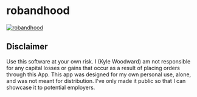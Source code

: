 # robandhood



[![robandhood](https://lh3.googleusercontent.com/s-so5c5OGbv-5WOo0-v-cxKwPdT4LSql0C6iN7nLzHD2vTcjZ6bym3A9uS5mI0rRRvPE_wqRLWXoWqYaebr-SYKt2Xc-ZsOzjqe9JMm56mcP7Ay2Wyflb4lwyPpCgEgNDLLpfkvJKEMHWlg2J5XBVWgP8rRDAi5VlcpWUkrEIXl9jw1VR5sKaCIIT7Y72DyJhnzaJDuImUWfY4w24sq41zSNE58S44roaUz3pzKwPXdC8I_BZeVFh9BN5eutHkjLylBMu-62X6U9WlX_ra-W8Cta-Cw_m7EFo7lM5U4_buZD3XrwbOj1up11m1EpIssY4DXghQg3gy2hjuFuaCOPQW-mxvXF_cg_zgw-rRXXxlyAHiFmwx4lmqZPJ9caTkFoEscTxreqqvA6mG9ViSbqK__1yq_WUHi0T6kgvKz2zHFDcr3Z1YzL8rM2kGMr7SRicIc81gKQ3oxNI-9ESIZ7NmMEX-wR4wKKAMtRQM4uPDgCiK3vDZ7oTyoxIAfbvUE558Cjd3YlfztX8pQQLGvYiS1VKEdehvUNwkU5O6LdR33QE_jvqzMkCIuXKjYxrj1GWmrie39pmjSP32to8yZ2ucLKQDUsAPcmKBiORCDEIBL4Wu1Z8qI0KX0kF5F7rFg_UmgPeZMv_tMFusibReW-8Bgv1RNFBQ=w1560-h878-no)](https://www.youtube.com/watch?v=n0kMNjp4g60 "robandhood")


<h2>Disclaimer</h2>
Use this software at your own risk. I (Kyle Woodward) am not responsible for any capital losses or gains that occur as a result of placing orders through this App.  This app was designed for my own personal use, alone, and was not meant for distribution. I've only made it public so that I can showcase it to potential employers.

